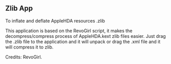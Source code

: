 
## Zlib App

To inflate and deflate AppleHDA resources .zlib

This application is based on the RevoGirl script, it makes the decompress/compress process of AppleHDA.kext zlib files easier. Just drag the .zlib file to the application and it will unpack or drag the .xml file and it will compress it to zlib.

Credits: RevoGirl.
